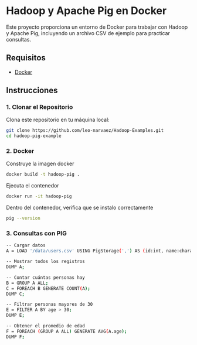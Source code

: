 # Hadoop y Apache Pig en Docker

Este proyecto proporciona un entorno de Docker para trabajar con Hadoop y Apache Pig, incluyendo un archivo CSV de ejemplo para practicar consultas.

## Requisitos

- [Docker](https://www.docker.com/products/docker-desktop)

## Instrucciones

### 1. Clonar el Repositorio

Clona este repositorio en tu máquina local:

```bash
git clone https://github.com/leo-narvaez/Hadoop-Examples.git
cd hadoop-pig-example
```

### 2. Docker

Construye la imagen docker
```bash
docker build -t hadoop-pig .
```
Ejecuta el contenedor
```bash
docker run -it hadoop-pig
```
Dentro del contenedor, verifica que se instalo correctamente

```bash
pig --version
```

### 3. Consultas con PIG
```bash
-- Cargar datos
A = LOAD '/data/users.csv' USING PigStorage(',') AS (id:int, name:chararray, age:int);

-- Mostrar todos los registros
DUMP A;

-- Contar cuántas personas hay
B = GROUP A ALL;
C = FOREACH B GENERATE COUNT(A);
DUMP C;

-- Filtrar personas mayores de 30
E = FILTER A BY age > 30;
DUMP E;

-- Obtener el promedio de edad
F = FOREACH (GROUP A ALL) GENERATE AVG(A.age);
DUMP F;
```
